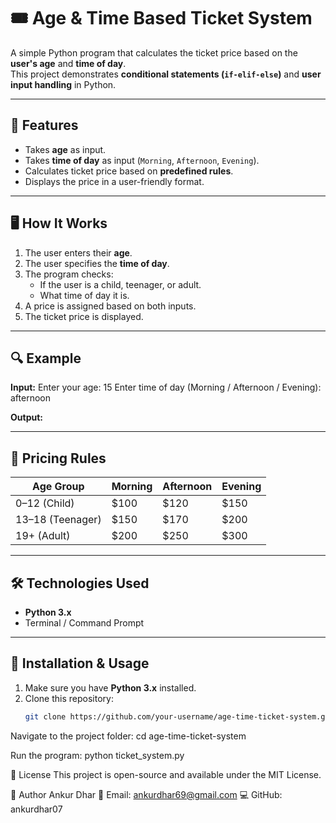 # 🎟️ Age & Time Based Ticket System

A simple Python program that calculates the ticket price based on the **user's age** and **time of day**.  
This project demonstrates **conditional statements (`if-elif-else`)** and **user input handling** in Python.

---

## 📌 Features
- Takes **age** as input.
- Takes **time of day** as input (`Morning`, `Afternoon`, `Evening`).
- Calculates ticket price based on **predefined rules**.
- Displays the price in a user-friendly format.

---

## 🖥️ How It Works
1. The user enters their **age**.
2. The user specifies the **time of day**.
3. The program checks:
   - If the user is a child, teenager, or adult.
   - What time of day it is.
4. A price is assigned based on both inputs.
5. The ticket price is displayed.

---

## 🔍 Example

**Input:**
Enter your age: 15
Enter time of day (Morning / Afternoon / Evening): afternoon

**Output:**

---

## 🧮 Pricing Rules
| Age Group        | Morning | Afternoon | Evening |
|------------------|---------|-----------|---------|
| 0–12 (Child)     | $100    | $120      | $150    |
| 13–18 (Teenager) | $150    | $170      | $200    |
| 19+ (Adult)      | $200    | $250      | $300    |

---

## 🛠️ Technologies Used
- **Python 3.x**
- Terminal / Command Prompt

---

## 📂 Installation & Usage
1. Make sure you have **Python 3.x** installed.
2. Clone this repository:
   ```bash
   git clone https://github.com/your-username/age-time-ticket-system.git

Navigate to the project folder:
cd age-time-ticket-system

Run the program:
python ticket_system.py

📜 License
This project is open-source and available under the MIT License.

👤 Author
Ankur Dhar
📧 Email: ankurdhar69@gmail.com
💻 GitHub: ankurdhar07